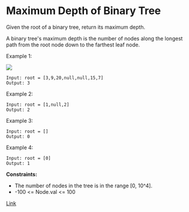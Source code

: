 # Maximum Depth of Binary Tree
Given the root of a binary tree, return its maximum depth.

A binary tree's maximum depth is the number of nodes along the longest path from the root node down to the farthest leaf node.

Example 1:

![](https://assets.leetcode.com/uploads/2020/11/26/tmp-tree.jpg)

```
Input: root = [3,9,20,null,null,15,7]
Output: 3
```

Example 2:
```
Input: root = [1,null,2]
Output: 2
```

Example 3:
```
Input: root = []
Output: 0
```

Example 4:
```
Input: root = [0]
Output: 1
```

**Constraints:**

- The number of nodes in the tree is in the range [0, 10^4].
- -100 <= Node.val <= 100

[Link](https://leetcode.com/problems/maximum-depth-of-binary-tree/)
